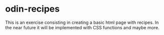 # odin-recipes
This is an exercise consisting in creating a  basic html page with recipes. In the near future it will be implemented with CSS functions and maybe more.

